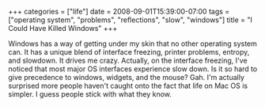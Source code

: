 +++
categories = ["life"]
date = 2008-09-01T15:39:00-07:00
tags = ["operating system", "problems", "reflections", "slow", "windows"]
title = "I Could Have Killed Windows"
+++

Windows has a way of getting under my skin that no other operating system can. It has a unique blend of interface freezing, printer problems, entropy, and slowdown. It drives me crazy. Actually, on the interface freezing, I've noticed that most major OS interfaces experience slow down. Is it so hard to give precedence to windows, widgets, and the mouse? Gah. I'm actually surprised more people haven't caught onto the fact that life on Mac OS is simpler. I guess people stick with what they know.

